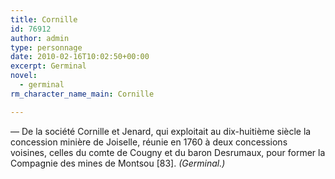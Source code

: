```yaml
---
title: Cornille
id: 76912
author: admin
type: personnage
date: 2010-02-16T10:02:50+00:00
excerpt: Germinal
novel:
  - germinal
rm_character_name_main: Cornille

---
```

— De la société Cornille et Jenard, qui exploitait au dix-huitième siècle la concession minière de Joiselle, réunie en 1760 à deux concessions voisines, celles du comte de Cougny et du baron Desrumaux, pour former la Compagnie des mines de Montsou [83]. _(Germinal.)_